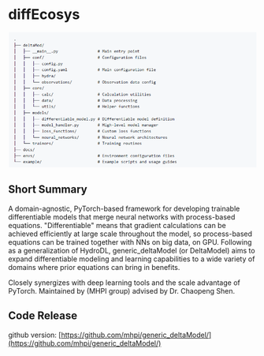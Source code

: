 # diffEcosys
![Alt text](../assets/project-figures/gMD.png)

## Short Summary
A domain-agnostic, PyTorch-based framework for developing trainable differentiable models that merge neural networks with process-based equations. "Differentiable" means that gradient calculations can be achieved efficiently at large scale throughout the model, so process-based equations can be trained together with NNs on big data, on GPU. Following as a generalization of HydroDL, generic_deltaModel (or DeltaModel) aims to expand differentiable modeling and learning capabilities to a wide variety of domains where prior equations can bring in benefits.

Closely synergizes with deep learning tools and the scale advantage of PyTorch. Maintained by (MHPI group) advised by Dr. Chaopeng Shen.
## Code Release
github version: [https://github.com/mhpi/generic_deltaModel/](https://github.com/mhpi/generic_deltaModel/)

